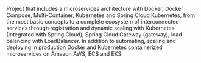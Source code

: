 Project that includes a microservices architecture with Docker, Docker Compose, Multi-Container, Kubernetes and Spring Cloud Kubernetes, from the most basic concepts to a complete ecosystem of interconnected services through registration and dynamic scaling with Kubernetes (Integrated with Spring Cloud), Spring Cloud Gateway (gateway), load balancing with LoadBalancer. In addition to automating, scaling and deploying in production Docker and Kubernetes containerized microservices on Amazon AWS, ECS and EKS.
